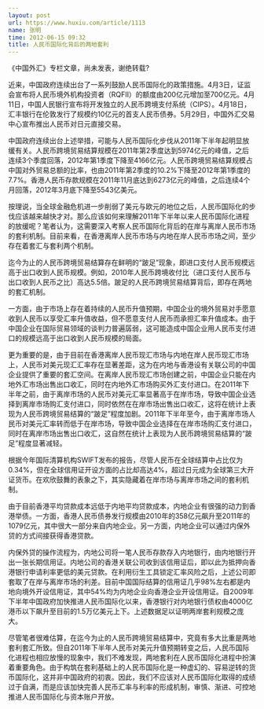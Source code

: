 ```yaml
---
layout: post
url: https://www.huxiu.com/article/1113
name: 张明
time: 2012-06-15 09:32
title: 人民币国际化背后的两地套利
---
```

《中国外汇》专栏文章，尚未发表，谢绝转载?

近来，中国政府连续出台了一系列鼓励人民币国际化的政策措施。4月3日，证监会宣布将人民币境外机构投资者（RQFII）的额度由200亿元增加至700亿元。4月11日，中国人民银行宣布将开发独立的人民币跨境支付系统（CIPS）。4月18日，汇丰银行在伦敦发行了规模约10亿元的首支人民币债券。5月29日，中国外汇交易中心宣布推出人民币对日元直接交易。

中国政府连续出台上述举措，可能与人民币国际化步伐从2011年下半年起明显放缓有关。人民币跨境贸易结算规模在2011年第2季度达到5974亿元的峰值，之后连续3个季度回落，2012年第1季度下降至4166亿元。人民币跨境贸易结算规模占中国对外贸易总额的比率，也由2011年第2季度的10.2%下降至2012年第1季度的7.7%。香港人民币存款规模在2011年11月底达到6273亿元的峰值，之后连续4个月回落，2012年3月底下降至5543亿美元。

按理说，当全球金融危机进一步削弱了美元与欧元的地位之后，人民币国际化的步伐应该越来越快才对。那么应该如何来理解2011年下半年以来人民币国际化进程的放缓呢？笔者认为，这需要深入考察人民币国际化背后的在岸与离岸人民币市场的套利机制。目前来看，在香港离岸人民币市场与内地在岸人民币市场之间，至少存在着套汇与套利两个机制。

迄今为止的人民币跨境贸易结算存在鲜明的“跛足”现象，即进口支付人民币规模远高于出口收到人民币规模。例如，2010年人民币跨境收付比（进口支付人民币与出口收到人民币之比）高达5.5倍。跛足的人民币跨境贸易结算背后，即存在两地的套汇机制。

一方面，由于市场上存在着持续的人民币升值预期，中国企业的境外贸易对手愿意收到人民币以享受汇率升值收益，但不愿意支付人民币而承担汇率升值成本。由于中国企业在国际贸易领域的谈判力普遍孱弱，这可能造成中国企业用人民币支付进口的规模远高于出口收到人民币规模的局面。

更为重要的是，由于目前在香港离岸人民币现汇市场与内地在岸人民币现汇市场上，人民币对美元现汇汇率存在显著差距，这为在内地与香港设有关联公司的中国企业提供了重要的套汇空间。在离岸人民币现汇市场创建之前，中国企业只能在内地外汇市场出售出口收汇，同时在内地外汇市场购买外汇支付进口。在2011年下半年之前，由于离岸市场的人民币对美元汇率显著高于在岸市场，导致中国企业选择到离岸市场购汇支付进口，同时依然在在岸市场出售出口收汇，这将在统计上表现为人民币跨境贸易结算的“跛足”程度加剧。2011年下半年至今，由于离岸市场人民币对美元汇率转而低于在岸市场，导致中国企业选择在在岸市场购汇支付进口，同时在离岸市场出售出口收汇，这自然在统计上表现为人民币跨境贸易结算的“跛足”程度显著减轻。

根据今年国际清算机构SWIFT发布的报告，尽管人民币在全球结算中占比仅为0.34%，但在全球信用证开设方面的占比却高达4%，超过日元成为全球第三大开证货币。在欢欣鼓舞的表象之下，其实隐藏着在岸市场与离岸市场之间的套利机制。

由于目前香港平均贷款成本远低于内地平均贷款成本，内地企业有很强的动力到香港举债。一方面，香港人民币债券发行规模由2010年的358亿元飙升至2011年的1079亿元，其中很大一部分来自内地企业。另一方面，内地企业可以通过内保外贷的方式间接获得香港贷款。

内保外贷的操作流程为，内地公司将一笔人民币存款存入内地银行，由内地银行开出一张长期信用证。内地公司的香港关联公司收到该信用证后，即以此为抵押向香港银行申请利率更低的美元贷款。在利用衍生工具锁定汇率风险之后，上述公司即套取了在岸与离岸市场的利差。目前中国国际结算的信用证几乎98%左右都是内地向境外开设信用证，其中54%均为内地企业向香港企业开设信用证。自2009年下半年中国政府加快推进人民币国际化以来，香港银行对内地银行债权由4000亿港币以下飙升至目前的1.5万亿美元上下。上述数据足以证明两岸套利规模之庞大。

尽管笔者很难估算，在迄今为止的人民币跨境贸易结算中，究竟有多大比重是两地套利套汇所致。但自2011年下半年人民币对美元升值预期转变之后，人民币国际化进程也相应放慢的现象中，我们不难发现，两地套利在人民币国际化进程中扮演着重要角色。由于构筑在套利基础上的人民币国际化是一种虚幻的、容易逆转的货币国际化，这并非中国政府的初衷。因此，我们不应该对人民币国际化取得的成绩过于自满，而是应该加快完善人民币汇率与利率的形成机制，审慎、渐进、可控地推进人民币国际化与资本账户开放。

